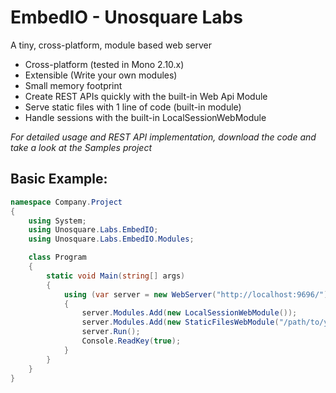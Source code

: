 EmbedIO - Unosquare Labs
========================

A tiny, cross-platform, module based web server

* Cross-platform (tested in Mono 2.10.x)
* Extensible (Write your own modules)
* Small memory footprint
* Create REST APIs quickly with the built-in Web Api Module
* Serve static files with 1 line of code (built-in module)
* Handle sessions with the built-in LocalSessionWebModule

*For detailed usage and REST API implementation, download the code and take a look at the Samples project*

Basic Example:
--------------

```csharp
namespace Company.Project
{
    using System;
    using Unosquare.Labs.EmbedIO;
    using Unosquare.Labs.EmbedIO.Modules;

    class Program
    {
        static void Main(string[] args)
        {
            using (var server = new WebServer("http://localhost:9696/"))
            {
                server.Modules.Add(new LocalSessionWebModule());
                server.Modules.Add(new StaticFilesWebModule("/path/to/your/html");
                server.Run();
                Console.ReadKey(true);
            }
        }
    }
}
```
